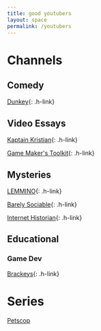 ```yaml
---
title: good youtubers
layout: space
permalink: /youtubers
---
```


# Channels

## Comedy

[Dunkey](https://www.youtube.com/user/videogamedunkey){: .h-link}

## Video Essays

[Kaptain Kristian](https://www.youtube.com/channel/UCuPgdqQKpq4T4zeqmTelnFg){: .h-link}

[Game Maker's Toolkit](https://www.youtube.com/user/McBacon1337){: .h-link}

## Mysteries

[LEMMINO](https://www.youtube.com/user/Top10Memes){: .h-link}

[Barely Sociable](https://www.youtube.com/channel/UC9PIn6-XuRKZ5HmYeu46AIw){: .h-link}

[Internet Historian](https://www.youtube.com/channel/UCR1D15p_vdP3HkrH8wgjQRw){: .h-link}

## Educational

### Game Dev

[Brackeys](https://www.youtube.com/channel/UCYbK_tjZ2OrIZFBvU6CCMiA){: .h-link}

# Series

[Petscop](https://www.youtube.com/watch?v=6e6RK8o1fcs&list=PLpf9TFcVakcZzagnbfbQ4ZQMaEW7diVEo)

